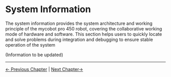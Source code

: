 # System Information
The system information provides the system architecture and working principle of the mycobot pro 450 robot, covering the collaborative working mode of hardware and software. This section helps users to quickly locate and solve problems during integration and debugging to ensure stable operation of the system

(Information to be updated)

---

[← Previous Chapter](../8.2-ProductDrawings/README.md) | [Next Chapter→](../8.4-PromotionalMaterials/README.md)

